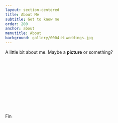 ```yaml
---
layout: section-centered
title: About Me
subtitle: Get to know me
order: 200
anchor: about
menutitle: About
background: gallery/0004-H-weddings.jpg
---
```


A little bit about me. Maybe a **picture** or something?
<br/><br/><br/><br/><br/><br/><br/><br/><br/><br/><br/><br/>
Fin
